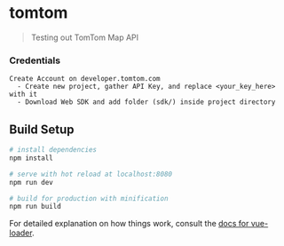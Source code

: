# tomtom

> Testing out TomTom Map API

### Credentials
```
Create Account on developer.tomtom.com
  - Create new project, gather API Key, and replace <your_key_here> with it
  - Download Web SDK and add folder (sdk/) inside project directory

```

## Build Setup

``` bash
# install dependencies
npm install

# serve with hot reload at localhost:8080
npm run dev

# build for production with minification
npm run build
```

For detailed explanation on how things work, consult the [docs for vue-loader](http://vuejs.github.io/vue-loader).
